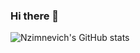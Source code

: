 ### Hi there 👋

<!--
**Nzimnevich/Nzimnevich** is a ✨ _special_ ✨ repository because its `README.md` (this file) appears on your GitHub profile.
![Nzimnevich's GitHub stats](https://github-readme-stats.vercel.app/api?username=Nzimnevich)](https://github.com/anuraghazra/github-readme-stats)

Here are some ideas to get you started:

- 🔭 I’m currently working on ...
- 🌱 I’m currently learning ...
- 👯 I’m looking to collaborate on ...
- 🤔 I’m looking for help with ...
- 💬 Ask me about ...
- 📫 How to reach me: ...
- 😄 Pronouns: ...
- ⚡ Fun fact: ...
-->
![Nzimnevich's GitHub stats](https://github-readme-stats.vercel.app/api?username=Nzimnevich&count_private=true&show_icons=true&theme=radical)



